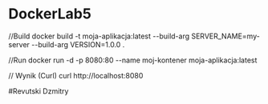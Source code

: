 # DockerLab5

//Build
docker build -t moja-aplikacja:latest --build-arg SERVER_NAME=my-server --build-arg VERSION=1.0.0 .

//Run
docker run -d -p 8080:80 --name moj-kontener moja-aplikacja:latest

// Wynik (Curl)
curl http://localhost:8080

#Revutski Dzmitry
